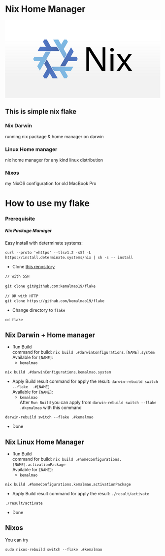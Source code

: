 # Nix Home Manager 
![Alt text](https://github.com/kemalmao19/flake/blob/main/gallery/nix.png)

## This is simple nix flake
### Nix Darwin
running nix package & home manager on darwin 

### Linux Home manager 
nix home manager for any kind linux distribution

### Nixos 
my NixOS configuration for old MacBook Pro


# How to use my flake

### Prerequisite

##### Nix Package Manager

Easy install with determinate systems:

```console
curl --proto '=https' --tlsv1.2 -sSf -L https://install.determinate.systems/nix | sh -s -- install
```

- Clone [this repository](https://github.com/kemalmao19/flake)

```console
// with SSH

git clone git@github.com:kemalmao19/flake

// OR with HTTP
git clone https://github.com/kemalmao19/flake

```

- Change directory to `flake`

```console
cd flake
```

## Nix Darwin + Home manager

- Run Build  
  command for build: `nix build .#darwinConfigurations.[NAME].system`  
  Available for `[NAME]`:
  - `kemalmao`

```console
nix build .#darwinConfigurations.kemalmao.system
```

- Apply Build result
  command for apply the result: `darwin-rebuild switch --flake  .#[NAME]`  
  Available for `[NAME]`:
  - `kemalmao`  
    After `Run Build` you can apply from `darwin-rebuild switch --flake .#kemalmao` with this command

```console
darwin-rebuild switch --flake .#kemalmao
```

- Done

## Nix Linux Home Manager

- Run Build  
  command for build: `nix build .#homeConfigurations.[NAME].activationPackage`  
  Available for `[NAME]`:
  - `kemalmao`

```console
nix build .#homeConfigurations.kemalmao.activationPackage
```

- Apply Build result
  command for apply the result: `./result/activate`  
```console
./result/activate
```


- Done

## Nixos 
You can try 

```console
sudo nixos-rebuild switch --flake .#kemalmao
```
